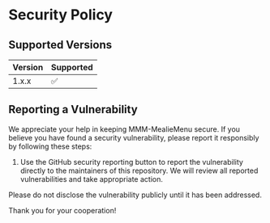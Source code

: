 # Security Policy

## Supported Versions

| Version | Supported          |
| ------- | ------------------ |
| 1.x.x   | :white_check_mark: |

## Reporting a Vulnerability

We appreciate your help in keeping MMM-MealieMenu secure. If you believe you
have found a security vulnerability, please report it responsibly by following
these steps:

1. Use the GitHub security reporting button to report the vulnerability directly
   to the maintainers of this repository.
   We will review all reported vulnerabilities and take appropriate action.

Please do not disclose the vulnerability publicly until it has been addressed.

Thank you for your cooperation!
